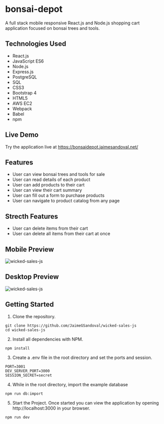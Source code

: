 # bonsai-depot
A full stack mobile responsive React.js and Node.js shopping cart application focused on bonsai trees and tools.

## Technologies Used
- React.js
- JavaScript ES6
- Node.js
- Express.js
- PostgreSQL
- SQL
- CSS3
- Bootstrap 4
- HTML5
- AWS EC2
- Webpack
- Babel
- npm

## Live Demo
Try the application live at https://bonsaidepot.jaimesandoval.net/

## Features
- User can view bonsai trees and tools for sale
- User can read details of each product
- User can add products to their cart
- User can view their cart summary
- User can fill out a form to purchase products
- User can navigate to product catalog from any page

## Strecth Features
- User can delete items from their cart
- User can delete all items from their cart at once

## Mobile Preview 
![wicked-sales-js](/server/public/images/bonsai-mobile.gif)

## Desktop Preview
![wicked-sales-js](/server/public/images/bonsai-desktop.gif)

## Getting Started
1. Clone the repository.
```shell
git clone https://github.com/JaimeGSandoval/wicked-sales-js
cd wicked-sales-js
```
2. Install all dependencies with NPM.
```
npm install
```
3. Create a .env file in the root directory and set the ports and session.
```
PORT=3001
DEV_SERVER_PORT=3000
SESSION_SECRET=secret
```
4. While in the root directory, import the example database
```
npm run db:import
```
5. Start the Project. Once started you can view the application by opening http://localhost:3000 in your browser.
```
npm run dev
```

